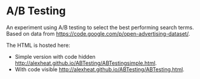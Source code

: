 # A/B Testing
An experiment using A/B testing to select the best performing search terms. Based on data from https://code.google.com/p/open-advertising-dataset/.

The HTML is hosted here: 
* Simple version with code hidden <http://alexheat.github.io/ABTesting/ABTestingsimple.html>.
* With code visible <http://alexheat.github.io/ABTesting/ABTesting.html>.
